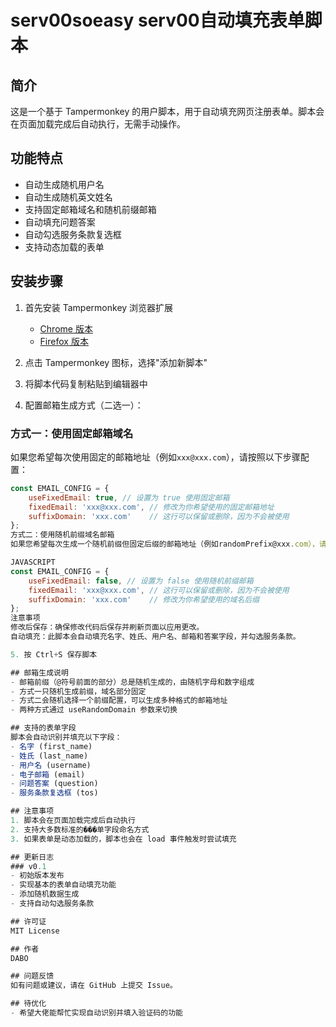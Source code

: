 # serv00soeasy serv00自动填充表单脚本

## 简介
这是一个基于 Tampermonkey 的用户脚本，用于自动填充网页注册表单。脚本会在页面加载完成后自动执行，无需手动操作。

## 功能特点
- 自动生成随机用户名
- 自动生成随机英文姓名
- 支持固定邮箱域名和随机前缀邮箱
- 自动填充问题答案
- 自动勾选服务条款复选框
- 支持动态加载的表单

## 安装步骤
1. 首先安装 Tampermonkey 浏览器扩展
   - [Chrome 版本](https://chrome.google.com/webstore/detail/tampermonkey/dhdgffkkebhmkfjojejmpbldmpobfkfo)
   - [Firefox 版本](https://addons.mozilla.org/en-US/firefox/addon/tampermonkey/)

2. 点击 Tampermonkey 图标，选择"添加新脚本"

3. 将脚本代码复制粘贴到编辑器中

4. 配置邮箱生成方式（二选一）：

### 方式一：使用固定邮箱域名

如果您希望每次使用固定的邮箱地址（例如`xxx@xxx.com`），请按照以下步骤配置：

```javascript
const EMAIL_CONFIG = {
    useFixedEmail: true, // 设置为 true 使用固定邮箱
    fixedEmail: 'xxx@xxx.com', // 修改为你希望使用的固定邮箱地址
    suffixDomain: 'xxx.com'    // 这行可以保留或删除，因为不会被使用
};
方式二：使用随机前缀域名邮箱
如果您希望每次生成一个随机前缀但固定后缀的邮箱地址（例如randomPrefix@xxx.com），请按照以下步骤配置：

JAVASCRIPT
const EMAIL_CONFIG = {
    useFixedEmail: false, // 设置为 false 使用随机前缀邮箱
    fixedEmail: 'xxx@xxx.com', // 这行可以保留或删除，因为不会被使用
    suffixDomain: 'xxx.com'    // 修改为你希望使用的域名后缀
};
注意事项
修改后保存：确保修改代码后保存并刷新页面以应用更改。
自动填充：此脚本会自动填充名字、姓氏、用户名、邮箱和答案字段，并勾选服务条款。

5. 按 Ctrl+S 保存脚本

## 邮箱生成说明
- 邮箱前缀（@符号前面的部分）总是随机生成的，由随机字母和数字组成
- 方式一只随机生成前缀，域名部分固定
- 方式二会随机选择一个前缀配置，可以生成多种格式的邮箱地址
- 两种方式通过 useRandomDomain 参数来切换

## 支持的表单字段
脚本会自动识别并填充以下字段：
- 名字 (first_name)
- 姓氏 (last_name)
- 用户名 (username)
- 电子邮箱 (email)
- 问题答案 (question)
- 服务条款复选框 (tos)

## 注意事项
1. 脚本会在页面加载完成后自动执行
2. 支持大多数标准的���单字段命名方式
3. 如果表单是动态加载的，脚本也会在 load 事件触发时尝试填充

## 更新日志
### v0.1
- 初始版本发布
- 实现基本的表单自动填充功能
- 添加随机数据生成
- 支持自动勾选服务条款

## 许可证
MIT License

## 作者
DABO

## 问题反馈
如有问题或建议，请在 GitHub 上提交 Issue。

## 待优化
- 希望大佬能帮忙实现自动识别并填入验证码的功能

